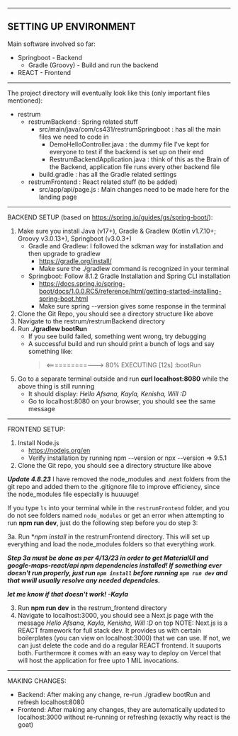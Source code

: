 ---------------------------------------------------------------------------------
SETTING UP ENVIRONMENT
---------------------------------------------------------------------------------


Main software involved so far:
- Springboot - Backend 
    - Gradle (Groovy) - Build and run the backend
- REACT - Frontend
____________________________________________


The project directory will eventually look like this (only important files mentioned):

- restrum
    - restrumBackend : Spring related stuff
        - src/main/java/com/cs431/restrumSpringboot : has all the main files we need to code in
            - DemoHelloController.java : the dummy file I've kept for everyone to test if the backend is set up on their end
            - RestrumBackendApplication.java : think of this as the Brain of the Backend, application file runs every other backend file
        - build.gradle : has all the Gradle related settings
    - restrumFrontend : React related stuff (to be added)
        - src/app/api/page.js : Main changes need to be made here for the landing page
____________________________________________


BACKEND SETUP (based on https://spring.io/guides/gs/spring-boot/):

1. Make sure you install Java (v17+), Gradle & Gradlew (Kotlin v1.7.10+; Groovy v3.0.13+), Springboot (v3.0.3+)
   - Gradle and Gradlew: I followed the sdkman way for installation and then upgrade to gradlew 
      - https://gradle.org/install/
      - Make sure the ./gradlew command is recognized in your terminal
   - Springboot: Follow 8.1.2 Gradle Installation and Spring CLI installation 
      - https://docs.spring.io/spring-boot/docs/1.0.0.RC5/reference/html/getting-started-installing-spring-boot.html
      - Make sure spring --version gives some response in the terminal
2. Clone the Git Repo, you should see a directory structure like above
3. Navigate to the restrum/restrumBackend directory
4. Run **./gradlew bootRun**
   - If you see build failed, something went wrong, try debugging
   - A successful build and run should print a bunch of logs and say something like: 
      > <==========---> 80% EXECUTING [12s]
      > :bootRun
5. Go to a separate terminal outside and run **curl localhost:8080** while the above thing is still running
   - It should display: _Hello Afsana, Kayla, Kenisha, Will :D_
   - Go to localhost:8080 on your browser, you should see the same message
____________________________________________

FRONTEND SETUP: 

1. Install Node.js
    - https://nodejs.org/en
    - Verify installation by running npm --version or npx --version => 9.5.1
2. Clone the Git repo, you should see a directory structure like above

***Update 4.8.23***
I have removed the node_modules and .next folders from the git repo and added them to the .gitignore file to improve efficiency, since the node_modules file especially is huuuuge!

If you type `ls` into your terminal while in the `restrumFrontend` folder, and you do not see folders named `node_modules` or get an error when attempting to run **npm run dev**, just do the following step before you do step 3:

3a. Run **npm install* in the restrumFrontend directory. This will set up everything and load the node_modules folders so that everything work.

***Step 3a must be done as per 4/13/23 in order to get MaterialUI and google-maps-react/api npm dependencies installed! If something ever doesn't run properly, just run `npm install` before running `npm run dev` and that wwill usually resolve any needed dependcies.***

***let me know if that doesn't work! -Kayla***

3. Run **npm run dev** in the restrum_frontend directory
4. Navigate to localhost:3000, you should see a Next.js page with the message _Hello Afsana, Kayla, Kenisha, Will :D_ on top
NOTE: Next.js is a REACT framework for full stack dev. It provides us with certain boilerplates (you can view on localhost:3000) that we can use. If not, we can just delete the code and do a regular REACT frontend. It suuports both. Furthermore it comes with an easy way to deploy on Vercel that will host the application for free upto 1 MIL invocations.
____________________________________________

MAKING CHANGES:

- Backend: After making any change, re-run ./gradlew bootRun and refresh localhost:8080
- Frontend: After making any changes, they are automatically updated to localhost:3000 without re-running or refreshing (exactly why react is the goat)


